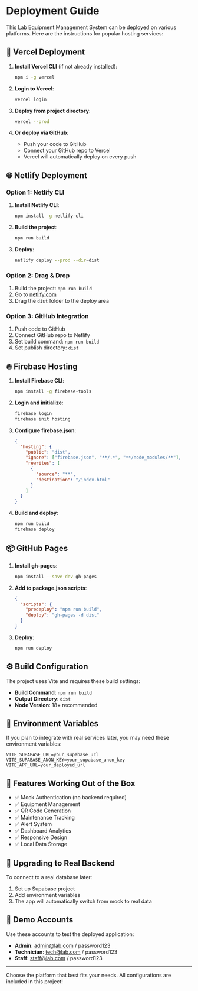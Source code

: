 # Deployment Guide

This Lab Equipment Management System can be deployed on various platforms. Here are the instructions for popular hosting services:

## 🚀 Vercel Deployment

1. **Install Vercel CLI** (if not already installed):
   ```bash
   npm i -g vercel
   ```

2. **Login to Vercel**:
   ```bash
   vercel login
   ```

3. **Deploy from project directory**:
   ```bash
   vercel --prod
   ```

4. **Or deploy via GitHub**:
   - Push your code to GitHub
   - Connect your GitHub repo to Vercel
   - Vercel will automatically deploy on every push

## 🌐 Netlify Deployment

### Option 1: Netlify CLI
1. **Install Netlify CLI**:
   ```bash
   npm install -g netlify-cli
   ```

2. **Build the project**:
   ```bash
   npm run build
   ```

3. **Deploy**:
   ```bash
   netlify deploy --prod --dir=dist
   ```

### Option 2: Drag & Drop
1. Build the project: `npm run build`
2. Go to [netlify.com](https://netlify.com)
3. Drag the `dist` folder to the deploy area

### Option 3: GitHub Integration
1. Push code to GitHub
2. Connect GitHub repo to Netlify
3. Set build command: `npm run build`
4. Set publish directory: `dist`

## 🔥 Firebase Hosting

1. **Install Firebase CLI**:
   ```bash
   npm install -g firebase-tools
   ```

2. **Login and initialize**:
   ```bash
   firebase login
   firebase init hosting
   ```

3. **Configure firebase.json**:
   ```json
   {
     "hosting": {
       "public": "dist",
       "ignore": ["firebase.json", "**/.*", "**/node_modules/**"],
       "rewrites": [
         {
           "source": "**",
           "destination": "/index.html"
         }
       ]
     }
   }
   ```

4. **Build and deploy**:
   ```bash
   npm run build
   firebase deploy
   ```

## 📦 GitHub Pages

1. **Install gh-pages**:
   ```bash
   npm install --save-dev gh-pages
   ```

2. **Add to package.json scripts**:
   ```json
   {
     "scripts": {
       "predeploy": "npm run build",
       "deploy": "gh-pages -d dist"
     }
   }
   ```

3. **Deploy**:
   ```bash
   npm run deploy
   ```

## ⚙️ Build Configuration

The project uses Vite and requires these build settings:
- **Build Command**: `npm run build`
- **Output Directory**: `dist`
- **Node Version**: 18+ recommended

## 🔐 Environment Variables

If you plan to integrate with real services later, you may need these environment variables:

```env
VITE_SUPABASE_URL=your_supabase_url
VITE_SUPABASE_ANON_KEY=your_supabase_anon_key
VITE_APP_URL=your_deployed_url
```

## 📱 Features Working Out of the Box

- ✅ Mock Authentication (no backend required)
- ✅ Equipment Management
- ✅ QR Code Generation
- ✅ Maintenance Tracking
- ✅ Alert System
- ✅ Dashboard Analytics
- ✅ Responsive Design
- ✅ Local Data Storage

## 🔄 Upgrading to Real Backend

To connect to a real database later:
1. Set up Supabase project
2. Add environment variables
3. The app will automatically switch from mock to real data

## 🎯 Demo Accounts

Use these accounts to test the deployed application:
- **Admin**: admin@lab.com / password123
- **Technician**: tech@lab.com / password123
- **Staff**: staff@lab.com / password123

---

Choose the platform that best fits your needs. All configurations are included in this project!